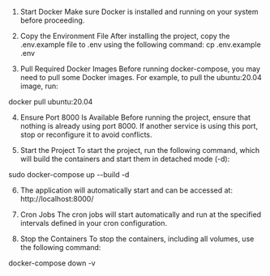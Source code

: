 1. Start Docker
Make sure Docker is installed and running on your system before proceeding.

2. Copy the Environment File
After installing the project, copy the .env.example file to .env using the following command:
cp .env.example .env

3. Pull Required Docker Images
Before running docker-compose, you may need to pull some Docker images. For example, to pull the ubuntu:20.04 image, run:

docker pull ubuntu:20.04

4. Ensure Port 8000 Is Available
Before running the project, ensure that nothing is already using port 8000. If another service is using this port, stop or reconfigure it to avoid conflicts.

5. Start the Project
To start the project, run the following command, which will build the containers and start them in detached mode (-d):

sudo docker-compose up --build -d

6. The application will automatically start and can be accessed at:
http://localhost:8000/

7. Cron Jobs
The cron jobs will start automatically and run at the specified intervals defined in your cron configuration.

8. Stop the Containers
To stop the containers, including all volumes, use the following command:

docker-compose down -v




